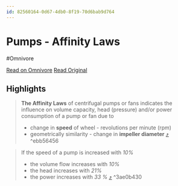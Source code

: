 ```yaml
---
id: 82560164-0d67-4db0-8f19-70d6bab9d764
---
```


# Pumps - Affinity Laws
#Omnivore

[Read on Omnivore](https://omnivore.app/me/pumps-affinity-laws-192c2b26a60)
[Read Original](https://www.engineeringtoolbox.com/affinity-laws-d_408.html)

## Highlights

> **The Affinity Laws**  of centrifugal pumps or fans indicates the influence on volume capacity, head (pressure) and/or power consumption of a pump or fan due to
> 
> * change in   **speed**  of wheel - revolutions per minute (rpm)
> * geometrically similarity - change in   **impeller diameter** [⤴️](https://omnivore.app/me/pumps-affinity-laws-192c2b26a60#ebb56456-88b7-428f-8a37-55295ac3392a)  ^ebb56456

> If the speed of a pump is increased with   _10%_ 
> 
> * the volume flow increases with   _10%_
> * the head increases with   _21%_
> * the power increases with   _33 %_ [⤴️](https://omnivore.app/me/pumps-affinity-laws-192c2b26a60#3ae0b430-89be-4028-9ff9-0e6800e36cf8)  ^3ae0b430

